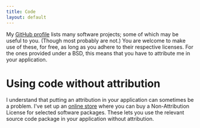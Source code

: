 ```yaml
---
title: Code
layout: default
---
```


My [GitHub profile](http://github.com/stig) lists many software projects; some of which
may be useful to you. (Though most probably are not.) You are welcome to make use of
these, for free, as long as you adhere to their respective licenses. For the ones provided
under a BSD, this means that you have to attribute me in your application.

# Using code without attribution

I understand that putting an attribution in your application can sometimes be a problem.
I've set up an [online store][] where you can buy a Non-Attribution License for selected
software packages. These lets you use the relevant source code package in your application
without attribution.

[online store]: http://sites.fastspring.com/stig/product/sourcecode

